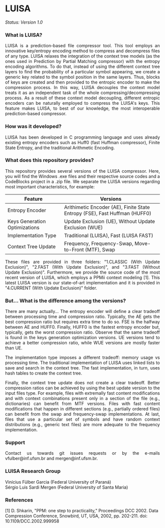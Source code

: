 # LUISA

*Status: Version 1.0*

### What is LUISA?

<p align="justify">LUISA is a prediction-based file compressor tool. This tool employs an innovative key/entropy encoding method to compress and decompress files of any type. LUISA relaxes the integration of the context tree models (as the ones used in Prediction by Partial Matching compressor) with the entropy encoding algorithms. To do that, instead of using the different context tree layers to find the probability of a particular symbol appearing, we create a generic key related to the symbol position in the same layers. Thus, blocks of keys are created and then provided to the entropic encoder to make the compression process. In this way, LUISA decouples the context model treats it as an independent task of the whole compressing/decompressing process. As a result of these context model decoupling, different entropic encoders can be naturally employed to compress the LUISA's keys. This feature makes LUISA, to best of our knowledge, the most interoperable prediction-based compressor.</p>

### How was it developed?

<p align="justify">LUISA has been developed in C programming language and uses already existing entropy encoders such as Huff0 (fast Huffman compressor), Finite State Entropy, and the traditional Arithmetic Encoding.</p>

### What does this repository provides?

<p align="justify">This repository provides several versions of the LUISA compressor. Here, you will find the Windows .exe files and their respective source codes and a CodeBlocks project in a .zip file. We separate the LUISA versions regarding most important characteristics, for example:</p>

| Feature 		   				| Versions                                                                    |
| ----------------------------- | --------------------------------------------------------------------------- |
| Entropy Encoder  				| Arithimetic Encoder (AE), Finite State Entropy (FSE), Fast Huffman (HUFF0)  |
| Keys Generation Optimizations | Update Exclusion (UE), Without Update Exclusion (WUE)						  |
| Implementation Type           | Traditional (LUISA), Fast (LUISA FAST)                                      |
| Context Tree Update   		| Frequency, Frequency-Swap, Move-to-Front (MTF), Swap  					  |

<p align="justify">These files are provided in three folders: "1.CLASSIC (With Update Exclusion)", "2.FAST (With Update Exclusion)", and "3.FAST (Without Update Exclusion)". Furthermore, we provide the source code of the most recent version of LUISA, which employs a PPMii context modeling [1]. This latest LUISA version is our state-of-art implementation and it is provided in "4.CURRENT (With Update Exclusion)" folder.</p>

### But... What is the difference among the versions?

<p align="justify">There are many actually... The entropy encoder will define a clear tradeoff between processing time and compression ratio. Typically, the AE gets the best compression ratio but requires extra time to do so. FSE is the halfway between AE and HUFF0. Finally, HUFF0 is the fastest entropy encoder but, typically, gets the worst compression ratio. Observe that the same tradeoff is found in the keys generation optimization versions. UE versions tend to achieve a better compression ratio, while WUE versions are mostly faster than UE.</p>

<p align="justify">The implementation type imposes a different tradeoff: memory usage vs processing time. The traditional implementation of LUISA uses linked lists to save and search in the context tree. The fast implementation, in turn, uses hash tables to create the context tree.</p>

<p align="justify">Finally, the context tree update does not create a clear tradeoff. Better compression ratios can be achieved by using the best update version to the input files type. For example, files with extremally fast content modifications and with context combinations present only in a section of the file (e.g., dictionaries) can benefit from MTF versions. Files with fast content modifications that happen in different sections (e.g., partially ordered files) can benefit from the swap and frequency-swap implementations. At last, files that use a particular set of symbols and have random context distributions (e.g., generic text files) are more adequate to the frequency implementation.</p>

### Support

<p align="justify">Contact us towards git issues requests or by the e-mails vfulber@inf.ufsm.br and mergen@inf.ufsm.br.</p>

### LUISA Research Group

Vinícius Fülber Garcia (Federal University of Paraná)<br/>
Sérgio Luis Sardi Mergen (Federal University of Santa Maria)

### References

[1] D. Shkarin, "PPM: one step to practicality," Proceedings DCC 2002. Data Compression Conference, Snowbird, UT, USA, 2002, pp. 202-211. doi: 10.1109/DCC.2002.999958
